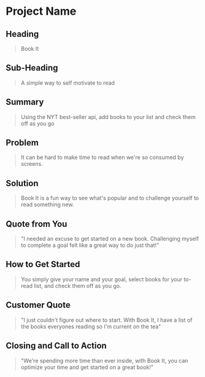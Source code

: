 # Project Name #
<!--
> This material was originally posted [here](http://www.quora.com/What-is-Amazons-approach-to-product-development-and-product-management). It is reproduced here for posterities sake.
There is an approach called "working backwards" that is widely used at Amazon. They work backwards from the customer, rather than starting with an idea for a product and trying to bolt customers onto it. While working backwards can be applied to any specific product decision, using this approach is especially important when developing new products or features.
For new initiatives a product manager typically starts by writing an internal press release announcing the finished product. The target audience for the press release is the new/updated product's customers, which can be retail customers or internal users of a tool or technology. Internal press releases are centered around the customer problem, how current solutions (internal or external) fail, and how the new product will blow away existing solutions.
If the benefits listed don't sound very interesting or exciting to customers, then perhaps they're not (and shouldn't be built). Instead, the product manager should keep iterating on the press release until they've come up with benefits that actually sound like benefits. Iterating on a press release is a lot less expensive than iterating on the product itself (and quicker!).
If the press release is more than a page and a half, it is probably too long. Keep it simple. 3-4 sentences for most paragraphs. Cut out the fat. Don't make it into a spec. You can accompany the press release with a FAQ that answers all of the other business or execution questions so the press release can stay focused on what the customer gets. My rule of thumb is that if the press release is hard to write, then the product is probably going to suck. Keep working at it until the outline for each paragraph flows.
Oh, and I also like to write press-releases in what I call "Oprah-speak" for mainstream consumer products. Imagine you're sitting on Oprah's couch and have just explained the product to her, and then you listen as she explains it to her audience. That's "Oprah-speak", not "Geek-speak".
Once the project moves into development, the press release can be used as a touchstone; a guiding light. The product team can ask themselves, "Are we building what is in the press release?" If they find they're spending time building things that aren't in the press release (overbuilding), they need to ask themselves why. This keeps product development focused on achieving the customer benefits and not building extraneous stuff that takes longer to build, takes resources to maintain, and doesn't provide real customer benefit (at least not enough to warrant inclusion in the press release).
 -->
## Heading ##
  > Book It
## Sub-Heading ##
  > A simple way to self motivate to read
## Summary ##
  > Using the NYT best-seller api, add books to your list and check them off as you go
## Problem ##
  > It can be hard to make time to read when we're so consumed by screens.
## Solution ##
  > Book It is a fun way to see what's popular and to challenge yourself to read something new.
## Quote from You ##
  > "I needed an excuse to get started on a new book. Challenging myself to complete a goal felt like a great way to do just that!"
## How to Get Started ##
  > You simply give your name and your goal, select books for your to-read list, and check them off as you go.
## Customer Quote ##
  > "I just couldn't figure out where to start. With Book It, I have a list of the books everyones reading so I'm current on the tea"
## Closing and Call to Action ##
  > "We're spending more time than ever inside, with Book It, you can optimize your time and get started on a great book!"